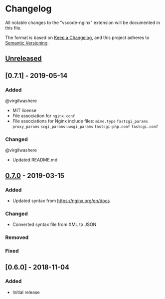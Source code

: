 # Changelog

All notable changes to the "vscode-nginx" extension will be documented in this file.

The format is based on [Keep a Changelog](https://keepachangelog.com/en/1.0.0/),
and this project adheres to [Semantic Versioning](https://semver.org/spec/v2.0.0.html).

## [Unreleased]

## [0.7.1] - 2019-05-14

### Added

@virgilwashere

- MIT license
- File association for `nginx.conf` 
- File associations for Nginx include files:
    `mime.type`
    `fastcgi_params`
    `proxy_params`
    `scgi_params`
    `uwsgi_params`
    `fastcgi-php.conf`
    `fastcgi.conf`

### Changed

@virgilwashere

- Updated README.md

## [0.7.0] - 2019-03-15

### Added

- Updated syntax from https://nginx.org/en/docs

### Changed

- Converted syntax file from XML to JSON

### Removed

### Fixed

## [0.6.0] - 2018-11-04

### Added

- Initial release

[Unreleased]: https://github.com/william-voyek/vscode-nginx/compare/v0.7.0...HEAD
[0.7.0]: https://github.com/william-voyek/vscode-nginx/compare/v0.6.0...v0.7.0
